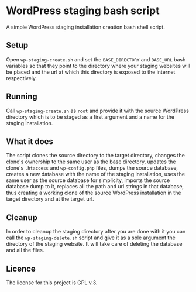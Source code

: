 # WordPress staging bash script

A simple WordPress staging installation creation bash shell script.

## Setup

Open `wp-staging-create.sh` and set the `BASE_DIRECTORY` and `BASE_URL` bash
variables so that they point to the directory where your staging websites will
be placed and the url at which this directory is exposed to the internet
respectively.

## Running

Call `wp-staging-create.sh` as `root` and provide it with the source WordPress
directory which is to be staged as a first argument and a name for the staging
installation.

## What it does

The script clones the source directory to the target directory, changes the 
clone's ownership to the same user as the base directory, updates the clone's
`.htaccess` and `wp-config.php` files, dumps the source database, creates a new 
database with the name of the staging installation, uses the same user as the
source database for simplicity, imports the source database dump to it, replaces
all the path and url strings in that database, thus creating a working clone of
the source WordPress installation in the target directory and at the target url.

## Cleanup

In order to cleanup the staging directory after you are done with it you can 
call the `wp-staging-delete.sh` script and give it as a sole argument the 
directory of the staging website. It will take care of deleting the database and
all the files.

## Licence

The license for this project is GPL v.3.
